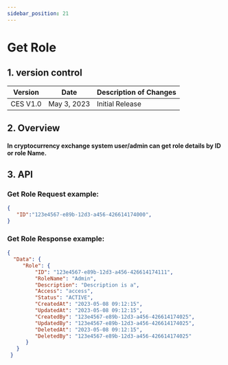 ```yaml
---
sidebar_position: 21
---
```


# Get Role

## 1. version control

| Version  | Date        | Description of Changes |
| -------- | ----------- | ---------------------- |
| CES V1.0 | May 3, 2023 | Initial Release        |

## 2. Overview

#### In cryptocurrency exchange system user/admin can get role details by ID or role Name.


## 3. API

### Get Role Request example:

```json
{
   "ID":"123e4567-e89b-12d3-a456-426614174000",
}
```

### Get Role Response example:

```json
{
  "Data": {
     "Role": {
         "ID": "123e4567-e89b-12d3-a456-426614174111", 
         "RoleName": "Admin",
         "Description": "Description is a",
         "Access": "access",
         "Status": "ACTIVE",
         "CreatedAt": "2023-05-08 09:12:15",
         "UpdatedAt": "2023-05-08 09:12:15",
         "CreatedBy": "123e4567-e89b-12d3-a456-426614174025",
         "UpdatedBy": "123e4567-e89b-12d3-a456-426614174025",
         "DeletedAt": "2023-05-08 09:12:15",
         "DeletedBy": "123e4567-e89b-12d3-a456-426614174025"
      }
   }
 }
```